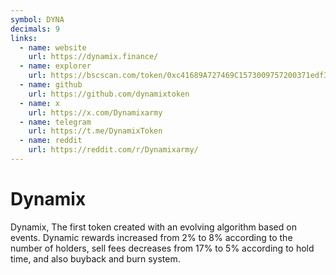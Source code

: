 ```yaml
---
symbol: DYNA
decimals: 9
links:
  - name: website
    url: https://dynamix.finance/
  - name: explorer
    url: https://bscscan.com/token/0xc41689A727469C1573009757200371edf36D540e
  - name: github
    url: https://github.com/dynamixtoken
  - name: x
    url: https://x.com/Dynamixarmy
  - name: telegram
    url: https://t.me/DynamixToken
  - name: reddit
    url: https://reddit.com/r/Dynamixarmy/
---
```


# Dynamix

Dynamix, The first token created with an evolving algorithm based on events. Dynamic rewards increased from 2% to 8% according to the number of holders, sell fees decreases from 17% to 5% according to hold time, and also buyback and burn system.
